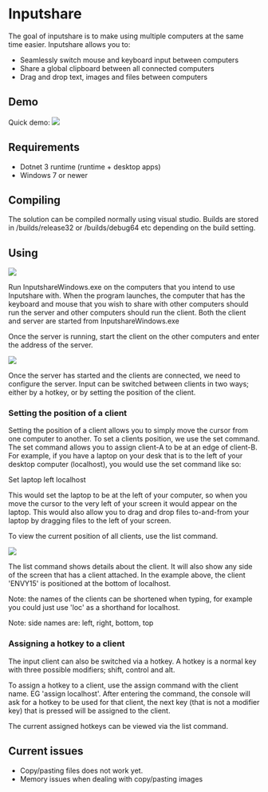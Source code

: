 # Inputshare #

The goal of inputshare is to make using multiple computers at the same time easier. Inputshare allows you to:

* Seamlessly switch mouse and keyboard input between computers
* Share a global clipboard between all connected computers
* Drag and drop text, images and files between computers 

## Demo ##
Quick demo:
[![](http://img.youtube.com/vi/rlR89GpMeCE/0.jpg)](http://www.youtube.com/watch?v=rlR89GpMeCE "Inputshare demo")

## Requirements ##
* Dotnet 3 runtime (runtime + desktop apps)
* Windows 7 or newer 

## Compiling ##
The solution can be compiled normally using visual studio. Builds are stored in /builds/release32 or /builds/debug64 etc depending on the build setting.

## Using ##

![](https://i.imgur.com/M3yt0Cr.png)

Run InputshareWindows.exe on the computers that you intend to use Inputshare with. When the program launches, the computer that has the keyboard and mouse that you wish to share with other computers should run the server and other computers should run the client. Both the client and server are started from InputshareWindows.exe

Once the server is running, start the client on the other computers and enter the address of the server.

![](https://i.imgur.com/oM1fDq0.png)

Once the server has started and the clients are connected, we need to configure the server. Input can be switched between clients in two ways; either by a hotkey, or by setting the position of the client.

### Setting the position of a client ###
Setting the position of a client allows you to simply move the cursor from one computer to another. To set a clients position, we use the set command. The set command allows you to assign client-A to be at an edge of client-B. For example, if you have a laptop on your desk that is to the left of your desktop computer (localhost), you would use the set command like so:

Set laptop left localhost

This would set the laptop to be at the left of your computer, so when you move the cursor to the very left of your screen it would appear on the laptop. This would also allow you to drag and drop files to-and-from your laptop by dragging files to the left of your screen.

To view the current position of all clients, use the list command.

![](https://i.imgur.com/VWxaibT.png)

The list command shows details about the client. It will also show any side of the screen that has a client attached. In the example above, the client 'ENVY15' is positioned at the bottom of localhost.

Note: the names of the clients can be shortened when typing, for example you could just use 'loc' as a shorthand for localhost.

Note: side names are: left, right, bottom, top

### Assigning a hotkey to a client ###
The input client can also be switched via a hotkey. A hotkey is a normal key with three possible modifiers; shift, control and alt.

To assign a hotkey to a client, use the assign command with the client name. EG 'assign localhost'. After entering the command, the console will ask for a hotkey to be used for that client, the next key (that is not a modifier key) that is pressed will be assigned to the client.

The current assigned hotkeys can be viewed via the list command.

## Current issues ##
* Copy/pasting files does not work yet.
* Memory issues when dealing with copy/pasting images
